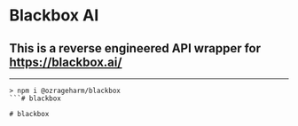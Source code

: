 # Blackbox AI
## This is a reverse engineered API wrapper for https://blackbox.ai/
---

```code
> npm i @ozrageharm/blackbox
```#   b l a c k b o x  
 #   b l a c k b o x  
 
